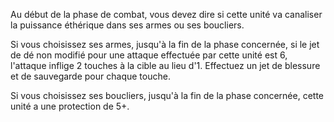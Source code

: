 Au début de la phase de combat, vous
devez dire si cette unité va canaliser la
puissance éthérique dans ses armes ou
ses boucliers.

Si vous choisissez ses armes, jusqu'à la
fin de la phase concernée, si le jet de dé
non modifié pour une attaque effectuée
par cette unité est 6, l'attaque inflige 2
touches à la cible au lieu d'1. Effectuez
un jet de blessure et de sauvegarde pour
chaque touche.

Si vous choisissez ses boucliers, jusqu'à
la fin de la phase concernée, cette unité
a une protection de 5+.